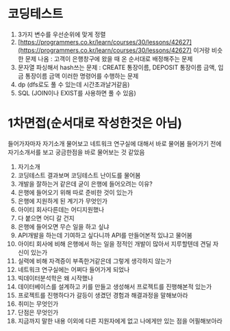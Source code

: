 


# 코딩테스트
1. 3가지 변수를 우선순위에 맞게 정렬
2.  [https://programmers.co.kr/learn/courses/30/lessons/42627](https://programmers.co.kr/learn/courses/30/lessons/42627) 이거랑 비슷한 문제 나옴 : 고객이 은행창구에 왔을 때 온 순서대로 배정해주는 문제
3.  문자열 파싱해서 hash쓰는 문제 : CREATE 통장이름, DEPOSIT 통장이름 금액, 입금 통장이름 금액 이러한 명령어를 수행하는 문제 
4. dp (dfs로도 풀 수 있는데 시간초과날거같음)
5. SQL (JOIN이나 EXIST를 사용하면 풀 수 있음)

# 1차면접(순서대로 작성한것은 아님)
들어가자마자 자기소개  물어보고 네트워크 연구실에 대해서 바로 물어봄
들어가기 전에 자기소개서를 보고 궁금한점을 바로 물어보는 것 같았음
1. 자기소개
2. 코딩테스트 결과보며 코딩테스트 난이도를 물어봄
3. 개발을 잘하는거 같은데 굳이 은행에 들어오려는 이유?
4. 은행에 들어오기 위해 따로 준비한 것이 있는가
5. 은행에 지원하게 된 계기가 무엇인가
6. 아이티 회사다른데는 어디지원했나
7. 다 붙으면 어디 갈 건지
8. 은행에 들어오면 무슨 일을 하고 싶냐
9. API개발을 하는데 기여하고 싶다니까 API를 만들어본적 있냐고 물어봄
10. 아이티 회사에 비해 은행에서 하는 일을 정적인 개발이 많아서 지루할텐데 견딜 자신이 있는가
11. 실력에 비해 자격증이 부족한거같은데 그렇게 생각하지 않는가
12. 네트워크 연구실에는 어쩌다 들어가게 되었나
13. 빅데이터분석학은 왜 시작했나
14. 데이터베이스를 설계하고 키를 만들고 생성해서 프로젝트를 진행해본적 있는가
15. 프로젝트를 진행하다가 갈등이 생겼던 경험과 해결과정을 말해보아라
16. 취미는 무엇인가
17. 단점은 무엇인가
18. 지금까지 말한 내용 이외에 다른 지원자에게 없고 나에게만 있는 점을 어필해보아라

<!--stackedit_data:
eyJoaXN0b3J5IjpbLTI1MTg1NDMzOSw0NTYwMDk3MzJdfQ==
-->